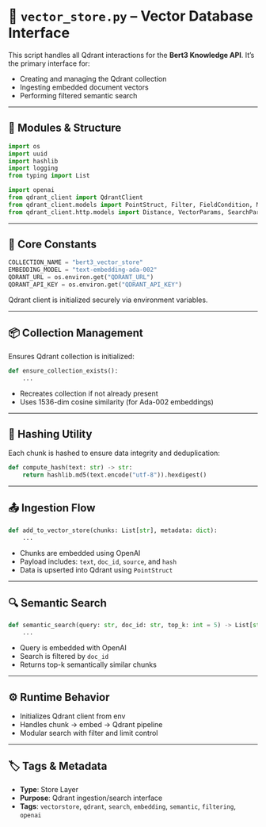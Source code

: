 # 🧠 `vector_store.py` – Vector Database Interface

This script handles all Qdrant interactions for the **Bert3 Knowledge API**. It’s the primary interface for:

- Creating and managing the Qdrant collection
- Ingesting embedded document vectors
- Performing filtered semantic search

---

## 🧩 Modules & Structure

```python
import os
import uuid
import hashlib
import logging
from typing import List

import openai
from qdrant_client import QdrantClient
from qdrant_client.models import PointStruct, Filter, FieldCondition, MatchValue
from qdrant_client.http.models import Distance, VectorParams, SearchParams
```

---

## 🧠 Core Constants

```python
COLLECTION_NAME = "bert3_vector_store"
EMBEDDING_MODEL = "text-embedding-ada-002"
QDRANT_URL = os.environ.get("QDRANT_URL")
QDRANT_API_KEY = os.environ.get("QDRANT_API_KEY")
```

Qdrant client is initialized securely via environment variables.

---

## 📦 Collection Management

Ensures Qdrant collection is initialized:

```python
def ensure_collection_exists():
    ...
```

- Recreates collection if not already present
- Uses 1536-dim cosine similarity (for Ada-002 embeddings)

---

## 🔐 Hashing Utility

Each chunk is hashed to ensure data integrity and deduplication:

```python
def compute_hash(text: str) -> str:
    return hashlib.md5(text.encode("utf-8")).hexdigest()
```

---

## 📤 Ingestion Flow

```python
def add_to_vector_store(chunks: List[str], metadata: dict):
    ...
```

- Chunks are embedded using OpenAI
- Payload includes: `text`, `doc_id`, `source`, and `hash`
- Data is upserted into Qdrant using `PointStruct`

---

## 🔍 Semantic Search

```python
def semantic_search(query: str, doc_id: str, top_k: int = 5) -> List[str]:
    ...
```

- Query is embedded with OpenAI
- Search is filtered by `doc_id`
- Returns top-k semantically similar chunks

---

## ⚙️ Runtime Behavior

- Initializes Qdrant client from env
- Handles chunk → embed → Qdrant pipeline
- Modular search with filter and limit control

---

## 🏷 Tags & Metadata

- **Type**: Store Layer
- **Purpose**: Qdrant ingestion/search interface
- **Tags**: `vectorstore`, `qdrant`, `search`, `embedding`, `semantic`, `filtering`, `openai`
